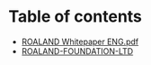 # Table of contents

- [ROALAND Whitepaper ENG.pdf](ROALAND_Whitepaper_ENG.pdf)
- [ROALAND-FOUNDATION-LTD](README.md)
